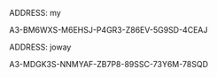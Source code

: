 ADDRESS:  my

A3-BM6WXS-M6EHSJ-P4GR3-Z86EV-5G9SD-4CEAJ



ADDRESS: joway

A3-MDGK3S-NNMYAF-ZB7P8-89SSC-73Y6M-78SQD



